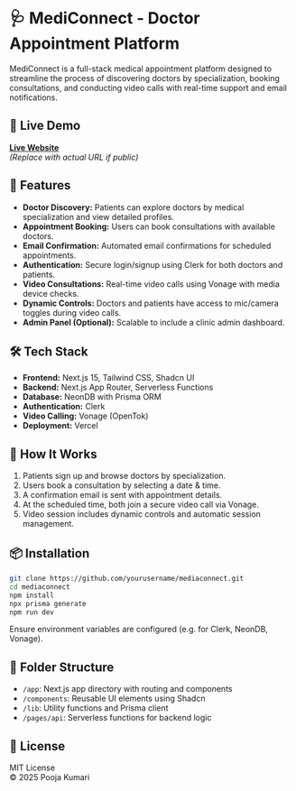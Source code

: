 # 🩺 MediConnect - Doctor Appointment Platform

MediConnect is a full-stack medical appointment platform designed to streamline the process of discovering doctors by specialization, booking consultations, and conducting video calls with real-time support and email notifications.

## 🔗 Live Demo

**[Live Website](https://medi-connect-eta.vercel.app/)**  
*(Replace with actual URL if public)*

## 🚀 Features

- **Doctor Discovery:** Patients can explore doctors by medical specialization and view detailed profiles.
- **Appointment Booking:** Users can book consultations with available doctors.
- **Email Confirmation:** Automated email confirmations for scheduled appointments.
- **Authentication:** Secure login/signup using Clerk for both doctors and patients.
- **Video Consultations:** Real-time video calls using Vonage with media device checks.
- **Dynamic Controls:** Doctors and patients have access to mic/camera toggles during video calls.
- **Admin Panel (Optional):** Scalable to include a clinic admin dashboard.

## 🛠 Tech Stack

- **Frontend:** Next.js 15, Tailwind CSS, Shadcn UI
- **Backend:** Next.js App Router, Serverless Functions
- **Database:** NeonDB with Prisma ORM
- **Authentication:** Clerk
- **Video Calling:** Vonage (OpenTok)
- **Deployment:** Vercel

## 🧠 How It Works

1. Patients sign up and browse doctors by specialization.
2. Users book a consultation by selecting a date & time.
3. A confirmation email is sent with appointment details.
4. At the scheduled time, both join a secure video call via Vonage.
5. Video session includes dynamic controls and automatic session management.

## 📦 Installation

```bash
git clone https://github.com/yourusername/mediaconnect.git
cd mediaconnect
npm install
npx prisma generate
npm run dev
```

Ensure environment variables are configured (e.g. for Clerk, NeonDB, Vonage).

## 📁 Folder Structure

- `/app`: Next.js app directory with routing and components
- `/components`: Reusable UI elements using Shadcn
- `/lib`: Utility functions and Prisma client
- `/pages/api`: Serverless functions for backend logic

## 📝 License

MIT License  
© 2025 Pooja Kumari
